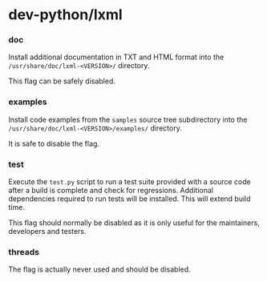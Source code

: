 # dev-python/lxml

### doc
Install additional documentation in TXT and HTML format into the `/usr/share/doc/lxml-<VERSION>/` directory.

This flag can be safely disabled.

### examples
Install code examples from the `samples` source tree subdirectory into the `/usr/share/doc/lxml-<VERSION>/examples/` directory.

It is safe to disable the flag.

### test
Execute the `test.py` script to run a test suite provided with a source code after a build is complete and check for regressions. Additional dependencies required to run tests will be installed. This will extend build time.

This flag should normally be disabled as it is only useful for the maintainers, developers and testers.

### threads
The flag is actually never used and should be disabled.
